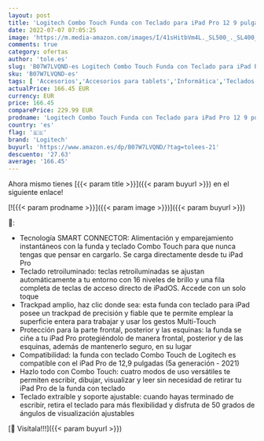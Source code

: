 ```yaml
---
layout: post
title: 'Logitech Combo Touch Funda con Teclado para iPad Pro 12 9 pulgadas  5a gen. - 2021   Teclado Retroiluminado Extraíble con Soporte  Trackpad  Smart Connector  Disposición QWERTY Español - Arena'
date: 2022-07-07 07:05:25
image: 'https://m.media-amazon.com/images/I/41sHitbVm4L._SL500_._SL400_.jpg'
comments: true
category: ofertas
author: 'tole.es'
slug: 'B07W7LVQND-es Logitech Combo Touch Funda con Teclado para iPad Pro 12 9...'
sku: 'B07W7LVQND-es'
tags: [ 'Accesorios','Accesorios para tablets','Informática','Teclados para tablets','ipad','logitech','🇪🇸', ]
actualPrice: 166.45 EUR
currency: EUR
price: 166.45
comparePrice: 229.99 EUR
prodname: 'Logitech Combo Touch Funda con Teclado para iPad Pro 12 9 pulgadas  5a gen. - 2021   Teclado Retroiluminado Extraíble con Soporte  Trackpad  Smart Connector  Disposición QWERTY Español - Arena'
country: 'es'
flag: '🇪🇸'
brand: 'Logitech'
buyurl: 'https://www.amazon.es/dp/B07W7LVQND/?tag=tolees-21'
descuento: '27.63'
average: '166.45'
---
```


Ahora mismo tienes [{{< param title >}}]({{< param buyurl >}}) en el siguiente enlace!

[![{{< param prodname >}}]({{< param image >}})]({{< param buyurl >}})

🔎:

- Tecnología SMART CONNECTOR: Alimentación y emparejamiento instantáneos con la funda y teclado Combo Touch para que nunca tengas que pensar en cargarlo. Se carga directamente desde tu iPad Pro
- Teclado retroiluminado: teclas retroiluminadas se ajustan automáticamente a tu entorno con 16 niveles de brillo y una fila completa de teclas de acceso directo de iPadOS. Accede con un solo toque
- Trackpad amplio, haz clic donde sea: esta funda con teclado para iPad posee un trackpad de precisión y fiable que te permite emplear la superficie entera para trabajar y usar los gestos Multi-Touch
- Protección para la parte frontal, posterior y las esquinas: la funda se ciñe a tu iPad Pro protegiéndolo de manera frontal, posterior y de las esquinas, además de mantenerlo seguro, en su lugar
- Compatibilidad: la funda con teclado Combo Touch de Logitech es compatible con el iPad Pro de 12,9 pulgadas (5a generación - 2021)
- Hazlo todo con Combo Touch: cuatro modos de uso versátiles te permiten escribir, dibujar, visualizar y leer sin necesidad de retirar tu iPad Pro de la funda con teclado
- Teclado extraíble y soporte ajustable: cuando hayas terminado de escribir, retira el teclado para más flexibilidad y disfruta de 50 grados de ángulos de visualización ajustables

[🛒 Visítala!!!]({{< param buyurl >}})
